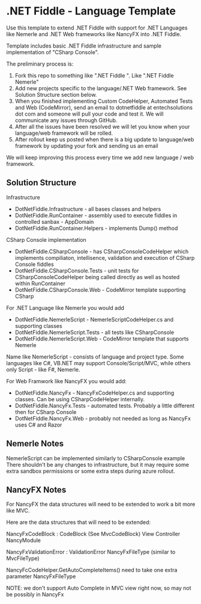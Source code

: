 .NET Fiddle - Language Template
===============================

Use this template to extend .NET Fiddle with support for .NET Languages like Nemerle and .NET Web frameworks like NancyFX into .NET Fiddle.

Template includes basic .NET Fiddle infrastructure and sample implementation of "CSharp Console".


The preliminary process is:

1. Fork this repo to something like ".NET Fiddle <Name of the language>".  Like ".NET Fiddle Nemerle"
2. Add new projects specific to the language/.NET Web framework.  See Solution Structure section below.
3. When you finished implementing Custom CodeHelper, Automated Tests and Web (CodeMirror), send an email to dotnetfiddle at entechsolutions dot com and someone will pull your code and test it.  We will communicate any issues through GitHub.
4. After all the issues have been resolved we will let you know when your language/web framework will be rolled.
5. After rollout keep us posted when there is a big update to language/web framework by updating your fork and sending us an email 


We will keep improving this process every time we add new language / web framework.


## Solution Structure

Infrastructure

- DotNetFiddle.Infrastructure - all bases classes and helpers
- DotNetFiddle.RunContainer - assembly used to execute fiddles in controlled sanbax - AppDomain
- DotNetFiddle.RunContainer.Helpers - implements Dump() method


CSharp Console implementation

- DotNetFiddle.CSharpConsole   - has CSharpConsoleCodeHelper which implements compiliaton, intellisence, validation and execution of CSharp Console fiddles
- DotNetFiddle.CSharpConsole.Tests - unit tests for CSharpConsoleCodeHelper being called directly as well as hosted within RunContainer
- DotNetFiddle.CSharpConsole.Web - CodeMirror template supporting CSharp 


For .NET Language like Nemerle you would add

- DotNetFiddle.NemerleScript - NemerleScriptCodeHelper.cs and supporting classes
- DotNetFiddle.NemerleScript.Tests - all tests like CSharpConsole
- DotNetFiddle.NemerleScript.Web - CodeMirror template that supports Nemerle

Name like NemerleScript - consists of language and project type.  Some languages like C#, VB.NET may support Console/Script/MVC, while others only Script - like F#, Nemerle.

For Web Framwork like NancyFX you would add:

- DotNetFiddle.NancyFx - NancyFxCodeHelper.cs and supporting classes.  Can be using CSharpCodeHelper internally.
- DotNetFiddle.NancyFx.Tests - automated tests. Probably a little different then for CSharp Console
- DotNetFiddle.NancyFx.Web - probably not needed as long as NancyFx uses C# and Razor



## Nemerle Notes

NemerleScript can be implemented similarly to CSharpConsole example
There shouldn't be any changes to infrastructure, but it may require some extra sandbox permissions or some extra steps during azure rollout.  



## NancyFX Notes

For NancyFX the data structures will need to be extended to work a bit more like MVC.

Here are the data structures that will need to be extended:


NancyFxCodeBlock : CodeBlock   (See MvcCodeBlock)
 View
 Controller
 NancyModule
 

NancyFxValidationError : ValidationError
 NancyFxFileType  (similar to MvcFileType)


NancyFcCodeHelper.GetAutoCompleteItems() need to take one extra parameter
  NancyFxFileType
  
NOTE: we don't support Auto Complete in MVC view right now, so may not be possibly in NancyFx







